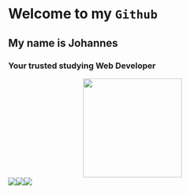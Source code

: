 # Welcome to my `Github`  
## My name is Johannes
### Your trusted studying  Web Developer
<div id="header" align="center">
  <img src="https://i.giphy.com/media/v1.Y2lkPTc5MGI3NjExaHZ1Y252ZzEydjhtZG1laWQ4YTlhdzBueXRteHN3a3l4c3kwb2dneiZlcD12MV9pbnRlcm5hbF9naWZfYnlfaWQmY3Q9Zw/12vP3dyG40ttqE/giphy.gif" width="200"/>
</div>


<div style="display: flex; flex-direction: row;">
 <img class="img" src="https://github-readme-stats.vercel.app/api?username=hussaino03&show_icons=true&theme=radical" />
 <img class="img" src="https://github-readme-stats.vercel.app/api/top-langs/?username=hussaino03&theme=radical&layout=compact" />
 <img cass="img" src="https://github-readme-stats.vercel.app/api?username=Braun-Johannes&show_icons=true&bg_color=00000000&theme=dark" / >
</div>

